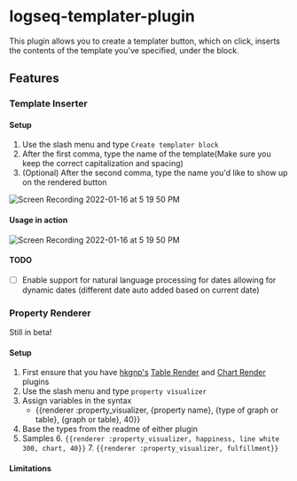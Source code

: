 # logseq-templater-plugin

This plugin allows you to create a templater button, which on click, inserts the contents of the template you've specified, under the block. 

## Features

### Template Inserter
#### Setup
1. Use the slash menu and type `Create templater block`
2. After the first comma, type the name of the template(Make sure you keep the correct capitalization and spacing)
3. (Optional) After the second comma, type the name you'd like to show up on the rendered button

![Screen Recording 2022-01-16 at 5 19 50 PM](https://user-images.githubusercontent.com/80150109/149662207-c95a285a-fe4c-4e9f-b4d4-b2154330eebd.gif)


#### Usage in action
![Screen Recording 2022-01-16 at 5 19 50 PM](https://user-images.githubusercontent.com/80150109/149662222-79f0fa35-c2d8-4070-93d9-a39b0b7b4982.gif)

#### TODO
- [ ] Enable support for natural language processing for dates allowing for dynamic dates (different date auto added based on current date)

### Property Renderer
Still in beta!
#### Setup
1. First ensure that you have [hkgnp's](https://github.com/hkgnp) [Table Render](https://github.com/hkgnp/logseq-tablerender-plugin) and [Chart Render](https://github.com/hkgnp/logseq-chartrender-plugin) plugins
2. Use the slash menu and type `property visualizer`
3. Assign variables in the syntax
	- {{renderer :property_visualizer, {property name}, {type of graph or table}, {graph or table}, 40}}
4. Base the types from the readme of either plugin
5. Samples
	6. `{{renderer :property_visualizer, happiness, line white 300, chart, 40}}`
	7. `{{renderer :property_visualizer, fulfillment}}`



#### Limitations 